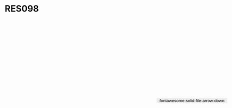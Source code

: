 
# RES098

<a href='../RES098.pdf' download>
<button class='md-button -primary' 
id='download-btn' style="position: fixed; top: 10%; right: 20px; 
        transform: translateY(-50%); z-index: 1000;  border: none; ">
:fontawesome-solid-file-arrow-down: 
</button>
</a>

<div 
    id='../RES098.pdf' 
    data-pdf-url='../RES098.pdf'
    style=' width: 100%; height: auto;overflow: auto;'>
</div>


